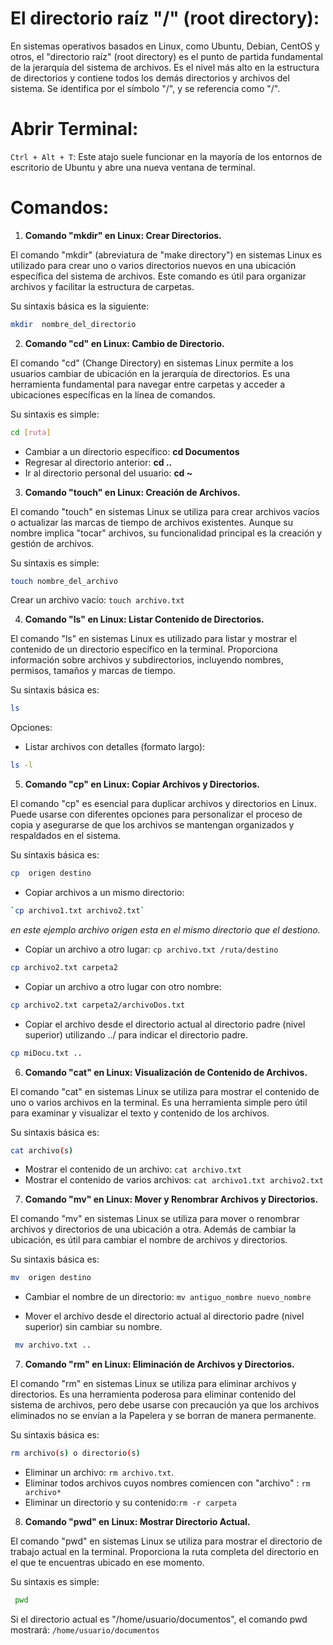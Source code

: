 # El directorio raíz "/" (root directory):

En sistemas operativos basados en Linux, como Ubuntu, Debian, CentOS y otros, el "directorio raíz" (root directory) es el punto de partida fundamental de la jerarquía del sistema de archivos. Es el nivel más alto en la estructura de directorios y contiene todos los demás directorios y archivos del sistema. Se identifica por el símbolo "/", y se referencia como "/".

# Abrir Terminal:

`Ctrl + Alt + T`: Este atajo suele funcionar en la mayoría de los entornos de escritorio de Ubuntu y abre una nueva ventana de terminal.

# Comandos:
 
 1.  **Comando "mkdir" en Linux: Crear Directorios.**

 El comando "mkdir" (abreviatura de "make directory") en sistemas Linux es utilizado para crear uno o varios directorios nuevos en una ubicación específica del sistema de archivos. Este comando es útil para organizar archivos y facilitar la estructura de carpetas.

 Su sintaxis básica es la siguiente:

```bash
mkdir  nombre_del_directorio
```

2. **Comando "cd" en Linux: Cambio de Directorio.**

El comando "cd" (Change Directory) en sistemas Linux permite a los usuarios cambiar de ubicación en la jerarquía de directorios. Es una herramienta fundamental para navegar entre carpetas y acceder a ubicaciones específicas en la línea de comandos.

 Su sintaxis es simple:
 ```bash
cd [ruta]
```
* Cambiar a un directorio específico: **cd Documentos**
* Regresar al directorio anterior: **cd ..**
* Ir al directorio personal del usuario: **cd ~**

3. **Comando "touch" en Linux: Creación de Archivos.**

El comando "touch" en sistemas Linux se utiliza para crear archivos vacíos o actualizar las marcas de tiempo de archivos existentes. Aunque su nombre implica "tocar" archivos, su funcionalidad principal es la creación y gestión de archivos.

Su sintaxis es simple:
```bash
touch nombre_del_archivo
```
Crear un archivo vacío: `touch archivo.txt`

4. **Comando "ls" en Linux: Listar Contenido de Directorios.**

El comando "ls" en sistemas Linux es utilizado para listar y mostrar el contenido de un directorio específico en la terminal. Proporciona información sobre archivos y subdirectorios, incluyendo nombres, permisos, tamaños y marcas de tiempo.

 Su sintaxis básica es:

 ```bash
 ls
 ```
 Opciones:
 * Listar archivos con detalles (formato largo): 
 ```bash
 ls -l
 ```

 5. **Comando "cp" en Linux: Copiar Archivos y Directorios.**

El comando "cp" es esencial para duplicar archivos y directorios en Linux. Puede usarse con diferentes opciones para personalizar el proceso de copia y asegurarse de que los archivos se mantengan organizados y respaldados en el sistema.

Su sintaxis básica es:

```bash
cp  origen destino
```
* Copiar  archivos a un mismo directorio: 
```bash
`cp archivo1.txt archivo2.txt`
```
*en este ejemplo archivo origen esta en el mismo directorio que el destiono.*

* Copiar un archivo a otro lugar: `cp archivo.txt /ruta/destino`

```bash
cp archivo2.txt carpeta2
```
* Copiar un archivo a otro lugar con otro nombre:

```bash
cp archivo2.txt carpeta2/archivoDos.txt
```
*  Copiar el archivo desde el directorio actual al directorio padre (nivel superior) utilizando ../ para indicar el directorio padre.
```bash
cp miDocu.txt ..
```


6.  **Comando "cat" en Linux: Visualización de Contenido de Archivos.**

El comando "cat" en sistemas Linux se utiliza para mostrar el contenido de uno o varios archivos en la terminal. Es una herramienta simple pero útil para examinar y visualizar el texto y contenido de los archivos.

Su sintaxis básica es:

```bash
cat archivo(s)
```

* Mostrar el contenido de un archivo: `cat archivo.txt` 
* Mostrar el contenido de varios archivos: `cat archivo1.txt archivo2.txt` 

7. **Comando "mv" en Linux: Mover y Renombrar Archivos y Directorios.**

El comando "mv" en sistemas Linux se utiliza para mover o renombrar archivos y directorios de una ubicación a otra. Además de cambiar la ubicación, es útil para cambiar el nombre de archivos y directorios.

 Su sintaxis básica es:
 ```bash
 mv  origen destino
 ```
 * Cambiar el nombre de un directorio: `mv antiguo_nombre nuevo_nombre`

 * Mover el archivo  desde el directorio actual al directorio padre (nivel superior) sin cambiar su nombre. 

 ```bash
  mv archivo.txt ..
```

 7. **Comando "rm" en Linux: Eliminación de Archivos y Directorios.**

 El comando "rm" en sistemas Linux se utiliza para eliminar archivos y directorios. Es una herramienta poderosa para eliminar contenido del sistema de archivos, pero debe usarse con precaución ya que los archivos eliminados no se envían a la Papelera y se borran de manera permanente.

  Su sintaxis básica es:

  ```bash
  rm archivo(s) o directorio(s)
  ```

  * Eliminar un archivo: `rm archivo.txt`.
  * Eliminar todos  archivos cuyos nombres comiencen con "archivo" : `rm archivo*`
  * Eliminar un directorio y su contenido:`rm -r carpeta` 

  8.  **Comando "pwd" en Linux: Mostrar Directorio Actual.**

  El comando "pwd" en sistemas Linux se utiliza para mostrar el directorio de trabajo actual en la terminal. Proporciona la ruta completa del directorio en el que te encuentras ubicado en ese momento.

  Su sintaxis es simple:

 ```bash
  pwd
  ```
  Si el directorio actual es "/home/usuario/documentos", el comando pwd mostrará: `/home/usuario/documentos`



